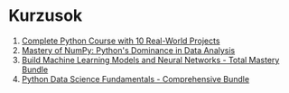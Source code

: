 # Kurzusok

1. [Complete Python Course with 10 Real-World Projects](https://subscription.packtpub.com/video/programming/9781837635788/p1/video1_1/course-introduction)
2. [Mastery of NumPy: Python's Dominance in Data Analysis](https://training.mammothinteractive.com/courses/2184087/lectures/49259242)
3. [Build Machine Learning Models and Neural Networks - Total Mastery Bundle](https://training.mammothinteractive.com/courses/enrolled/2419867)
4. [Python Data Science Fundamentals - Comprehensive Bundle](https://training.mammothinteractive.com/courses/enrolled/2419257)
